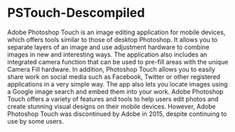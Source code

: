 # PSTouch-Descompiled

Adobe Photoshop Touch is an image editing application for mobile devices, which offers tools similar to those of desktop Photoshop. It allows you to separate layers of an image and use adjustment hardware to combine images in new and interesting ways. The application also includes an integrated camera function that can be used to pre-fill areas with the unique Camera Fill hardware. In addition, Photoshop Touch allows you to easily share work on social media such as Facebook, Twitter or other registered applications in a very simple way. The app also lets you locate images using a Google image search and embed them into your work. Adobe Photoshop Touch offers a variety of features and tools to help users edit photos and create stunning visual designs on their mobile devices. However, Adobe Photoshop Touch was discontinued by Adobe in 2015, despite continuing to use by some users.
